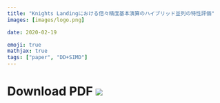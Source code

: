 ```yaml
---
title: "Knights Landingにおける倍々精度基本演算のハイブリッド並列の特性評価"
images: [images/logo.png]

date: 2020-02-19

emoji: true
mathjax: true
tags: ["paper", "DD+SIMD"]
---
```


# Download PDF [![](https://storage.googleapis.com/numa_blog/etc/icon_pdf.png)][1] 

[1]: https://storage.googleapis.com/numa_blog/publications/IPSJ_Ito.pdf
